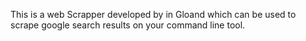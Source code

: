 This is a web Scrapper developed by in Gloand which can be used to scrape google search results on your command line tool.
